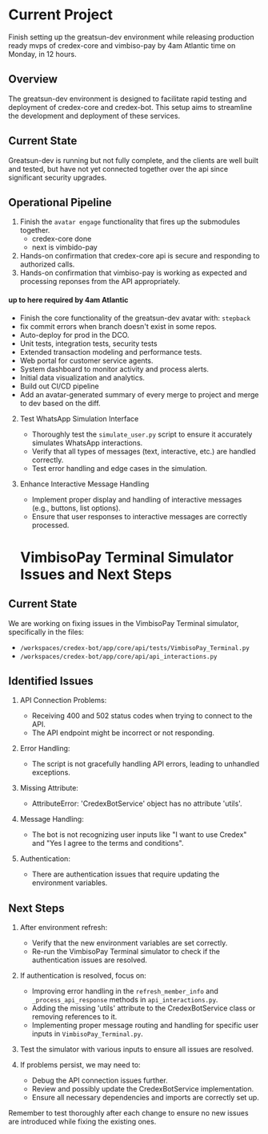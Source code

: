 # Current Project

Finish setting up the greatsun-dev environment while releasing production ready mvps of credex-core and vimbiso-pay by 4am Atlantic time on Monday, in 12 hours.

## Overview
The greatsun-dev environment is designed to facilitate rapid testing and deployment of credex-core and credex-bot. This setup aims to streamline the development and deployment of these services.

## Current State
Greatsun-dev is running but not fully complete, and the clients are well built and tested, but have not yet connected together over the api since significant security upgrades.

## Operational Pipeline

1. Finish the `avatar engage` functionality that fires up the submodules together.
    - credex-core done
    - next is vimbido-pay
2. Hands-on confirmation that credex-core api is secure and responding to authorized calls.
3. Hands-on confirmation that vimbiso-pay is working as expected and processing reponses from the API appropriately.
#### up to here required by 4am Atlantic

- Finish the core functionality of the greatsun-dev avatar with: `stepback`
- fix commit errors when branch doesn't exist in some repos.
- Auto-deploy for prod in the DCO.
- Unit tests, integration tests, security tests
- Extended transaction modeling and performance tests.
- Web portal for customer service agents.
- System dashboard to monitor activity and process alerts.
- Initial data visualization and analytics.
- Build out CI/CD pipeline
- Add an avatar-generated summary of every merge to project and merge to dev based on the diff.





2. Test WhatsApp Simulation Interface
   - Thoroughly test the `simulate_user.py` script to ensure it accurately simulates WhatsApp interactions.
   - Verify that all types of messages (text, interactive, etc.) are handled correctly.
   - Test error handling and edge cases in the simulation.

3. Enhance Interactive Message Handling
   - Implement proper display and handling of interactive messages (e.g., buttons, list options).
   - Ensure that user responses to interactive messages are correctly processed.




   # VimbisoPay Terminal Simulator Issues and Next Steps

## Current State
We are working on fixing issues in the VimbisoPay Terminal simulator, specifically in the files:
- `/workspaces/credex-bot/app/core/api/tests/VimbisoPay_Terminal.py`
- `/workspaces/credex-bot/app/core/api/api_interactions.py`

## Identified Issues
1. API Connection Problems:
   - Receiving 400 and 502 status codes when trying to connect to the API.
   - The API endpoint might be incorrect or not responding.

2. Error Handling:
   - The script is not gracefully handling API errors, leading to unhandled exceptions.

3. Missing Attribute:
   - AttributeError: 'CredexBotService' object has no attribute 'utils'.

4. Message Handling:
   - The bot is not recognizing user inputs like "I want to use Credex" and "Yes I agree to the terms and conditions".

5. Authentication:
   - There are authentication issues that require updating the environment variables.

## Next Steps
1. After environment refresh:
   - Verify that the new environment variables are set correctly.
   - Re-run the VimbisoPay Terminal simulator to check if the authentication issues are resolved.

2. If authentication is resolved, focus on:
   - Improving error handling in the `refresh_member_info` and `_process_api_response` methods in `api_interactions.py`.
   - Adding the missing 'utils' attribute to the CredexBotService class or removing references to it.
   - Implementing proper message routing and handling for specific user inputs in `VimbisoPay_Terminal.py`.

3. Test the simulator with various inputs to ensure all issues are resolved.

4. If problems persist, we may need to:
   - Debug the API connection issues further.
   - Review and possibly update the CredexBotService implementation.
   - Ensure all necessary dependencies and imports are correctly set up.

Remember to test thoroughly after each change to ensure no new issues are introduced while fixing the existing ones.